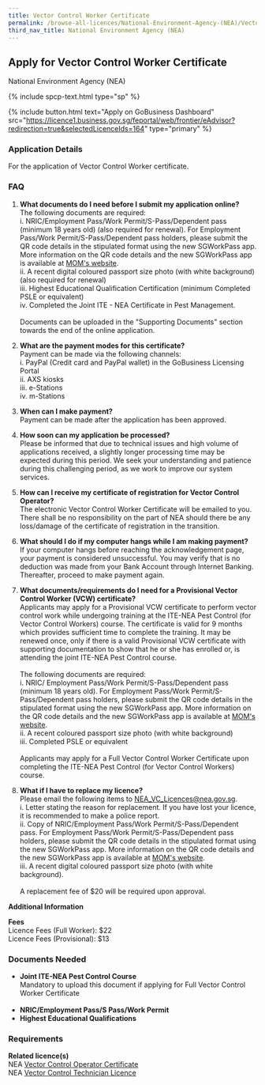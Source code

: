 ```yaml
---
title: Vector Control Worker Certificate
permalink: /browse-all-licences/National-Environment-Agency-(NEA)/Vector-Control-Worker-Certificate
third_nav_title: National Environment Agency (NEA)
---
```


## Apply for Vector Control Worker Certificate

National Environment Agency (NEA)

{% include spcp-text.html type="sp" %}

{% include button.html text="Apply on GoBusiness Dashboard" src="https://licence1.business.gov.sg/feportal/web/frontier/eAdvisor?redirection=true&selectedLicenceIds=164" type="primary" %}

### Application Details

<p>For the application of Vector Control Worker certificate.</p>
<h3>FAQ</h3>
<ol>
<li>
<p><strong>What documents do I need before I submit my application online?</strong><br />The following documents are required:<br />i. NRIC/Employment Pass/Work Permit/S-Pass/Dependent pass (minimum 18 years old) (also required for renewal). For Employment Pass/Work Permit/S-Pass/Dependent pass holders, please submit the QR code details in the stipulated format using the new SGWorkPass app. More information on the QR code details and the new SGWorkPass app is available at <a href="http://www.mom.gov.sg/sgworkpass" target="_blank" rel="noopener">MOM's website</a>.<br />ii. A recent digital coloured passport size photo (with white background) (also required for renewal)<br />iii. Highest Educational Qualification Certification (minimum Completed PSLE or equivalent)<br />iv. Completed the Joint ITE - NEA Certificate in Pest Management.<br /><br />Documents can be uploaded in the "Supporting Documents" section towards the end of the online application.</p>
</li>
<li>
<p><strong>What are the payment modes for this certificate?<br /></strong>Payment can be made via the following channels:<br />i. PayPal (Credit card and PayPal wallet) in the GoBusiness Licensing Portal<br />ii. AXS kiosks<br />iii. e-Stations<br />iv. m-Stations</p>
</li>
<li>
<p><strong>When can I make payment? </strong><br />Payment can be made after the application has been approved.</p>
</li>
<li>
<p><strong>How soon can my application be processed? </strong><br />Please be informed that due to technical issues and high volume of applications received, a slightly longer processing time may be expected during this period. We seek your understanding and patience during this challenging period, as we work to improve our system services.</p>
</li>
<li>
<p><strong>How can I receive my certificate of registration for Vector Control Operator? </strong><br />The electronic Vector Control Worker Certificate will be emailed to you. There shall be no responsibility on the part of NEA should there be any loss/damage of the certificate of registration in the transition.</p>
</li>
<li>
<p><strong>What should I do if my computer hangs while I am making payment?</strong><br />If your computer hangs before reaching the acknowledgement page, your payment is considered unsuccessful. You may verify that is no deduction was made from your Bank Account through Internet Banking. Thereafter, proceed to make payment again.</p>
</li>
<li>
<p><strong>What documents/requirements do I need for a Provisional Vector Control Worker (VCW) certificate?</strong><br />Applicants may apply for a Provisional VCW certificate to perform vector control work while undergoing training at the ITE-NEA Pest Control (for Vector Control Workers) course. The certificate is valid for 9 months which provides sufficient time to complete the training. It may be renewed once, only if there is a valid Provisional VCW certificate with supporting documentation to show that he or she has enrolled or, is attending the joint ITE-NEA Pest Control course.<br /><br />The following documents are required:<br />i. NRIC/ Employment Pass/Work Permit/S-Pass/Dependent pass (minimum 18 years old). For Employment Pass/Work Permit/S-Pass/Dependent pass holders, please submit the QR code details in the stipulated format using the new SGWorkPass app. More information on the QR code details and the new SGWorkPass app is available at <a href="http://www.mom.gov.sg/sgworkpass" target="_blank" rel="noopener">MOM's website</a>.<br />ii. A recent coloured passport size photo (with white background)<br />iii. Completed PSLE or equivalent<br /><br />Applicants may apply for a Full Vector Control Worker Certificate upon completing the ITE-NEA Pest Control (for Vector Control Workers) course.</p>
</li>
<li><strong>What if I have to replace my licence?</strong><br />Please email the following items to <a href="mailto:NEA_VC_Licences@nea.gov.sg" target="_blank" rel="noopener">NEA_VC_Licences@nea.gov.sg</a>.<br />i. Letter stating the reason for replacement. If you have lost your licence, it is recommended to make a police report.<br />ii. Copy of NRIC/Employment Pass/Work Permit/S-Pass/Dependent pass. For Employment Pass/Work Permit/S-Pass/Dependent pass holders, please submit the QR code details in the stipulated format using the new SGWorkPass app. More information on the QR code details and the new SGWorkPass app is available at <a href="http://www.mom.gov.sg/sgworkpass" target="_blank" rel="noopener">MOM's website</a>.<br />iii. A recent digital coloured passport size photo (with white background).<br /><br />A replacement fee of $20 will be required upon approval.</li>
</ol>

**Additional Information**

<p><strong>Fees</strong><br />Licence Fees (Full Worker):  $22<br />Licence Fees (Provisional):  $13</p>

### Documents Needed

<ul>
<li><strong>Joint ITE-NEA Pest Control Course<br /></strong>Mandatory to upload this document if applying for Full Vector Control Worker Certificate<br /><br /></li>
<li><strong>NRIC/Employment Pass/S Pass/Work Permit<br /></strong></li>
<li><strong>Highest Educational Qualifications</strong></li>
</ul>

### Requirements

<p><strong>Related licence(s)</strong><br />NEA <a href="https://licence1.business.gov.sg/feportal/web/frontier/eAdvisor?redirection=true&selectedLicenceIds=237" target="_blank" rel="noopener">Vector Control Operator Certificate</a><br />NEA <a href="https://licence1.business.gov.sg/feportal/web/frontier/eAdvisor?redirection=true&selectedLicenceIds=162" target="_blank" rel="noopener">Vector Control Technician Licence</a></p>

